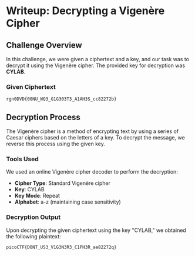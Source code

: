 # Writeup: Decrypting a Vigenère Cipher

## Challenge Overview
In this challenge, we were given a ciphertext and a key, and our task was to decrypt it using the Vigenère cipher. The provided key for decryption was **CYLAB**.

### Given Ciphertext
```
rgn0DVD{00NU_WQ3_G1G303T3_A1AH3S_cc82272b}
```

## Decryption Process
The Vigenère cipher is a method of encrypting text by using a series of Caesar ciphers based on the letters of a key. To decrypt the message, we reverse this process using the given key.

### Tools Used
We used an online Vigenère cipher decoder to perform the decryption:
- **Cipher Type**: Standard Vigenère cipher
- **Key**: CYLAB
- **Key Mode**: Repeat
- **Alphabet**: a-z (maintaining case sensitivity)

### Decryption Output
Upon decrypting the given ciphertext using the key "CYLAB," we obtained the following plaintext:
```
picoCTF{D0NT_US3_V1G3N3R3_C1PH3R_ae82272q}
```


